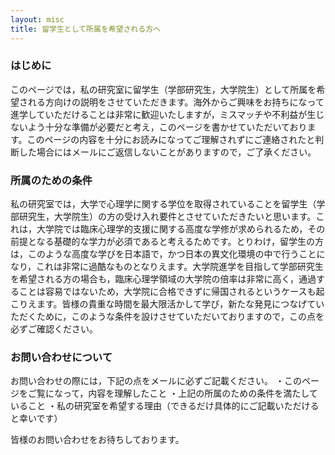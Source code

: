 ```yaml
---
layout: misc
title: 留学生として所属を希望される方へ
---
```


### はじめに
このページでは，私の研究室に留学生（学部研究生，大学院生）として所属を希望される方向けの説明をさせていただきます。海外からご興味をお持ちになって進学していただけることは非常に歓迎いたしますが，ミスマッチや不利益が生じないよう十分な準備が必要だと考え，このページを書かせていただいております。このページの内容を十分にお読みになってご理解されずにご連絡されたと判断した場合にはメールにご返信しないことがありますので，ご了承ください。

### 所属のための条件
私の研究室では，大学で心理学に関する学位を取得されていることを留学生（学部研究生，大学院生）の方の受け入れ要件とさせていただきたいと思います。これは，大学院では臨床心理学的支援に関する高度な学修が求められるため，その前提となる基礎的な学力が必須であると考えるためです。とりわけ，留学生の方は，このような高度な学びを日本語で，かつ日本の異文化環境の中で行うことになり，これは非常に過酷なものとなりえます。大学院進学を目指して学部研究生を希望される方の場合も，臨床心理学領域の大学院の倍率は非常に高く，通過することは容易ではないため，大学院に合格できずに帰国されるというケースも起こりえます。皆様の貴重な時間を最大限活かして学び，新たな発見につなげていただくために，このような条件を設けさせていただいておりますので，この点を必ずご確認ください。

### お問い合わせについて
お問い合わせの際には，下記の点をメールに必ずご記載ください。
・このページをご覧になって，内容を理解したこと
・上記の所属のための条件を満たしていること
・私の研究室を希望する理由（できるだけ具体的にご記載いただけると幸いです）

皆様のお問い合わせをお待ちしております。
